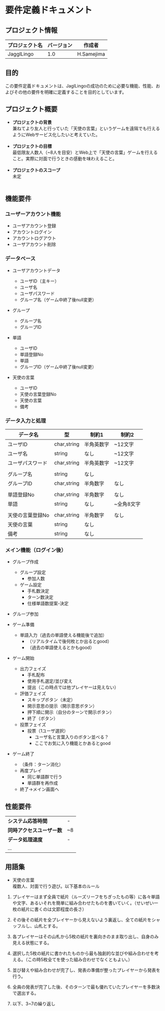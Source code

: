 # 要件定義ドキュメント

## プロジェクト情報
|**プロジェクト名**|**バージョン**|**作成者**|
|-|-|-|
|JagglLingo|1.0|H.Samejima|

## 目的

この要件定義ドキュメントは、JaglLingoの成功のために必要な機能、性能、およびその他の要件を明確に定義することを目的としています。

## プロジェクト概要

- **プロジェクトの背景**
  <br>兼ねてより友人と行っていた「天使の言葉」というゲームを遠隔でも行えるようにWebサービス化したいと考えていた。<br><br>
- **プロジェクトの目標**
  <br>最低限友人数人（~8人を目安）とWeb上で「天使の言葉」ゲームを行えること。実際に対面で行うときの感動を味わえること。<br><br>
- **プロジェクトのスコープ**
  <br>未定<br><br>

## 機能要件

### ユーザーアカウント機能

- ユーザアカウント登録
- アカウントログイン
- アカウントログアウト
- ユーザアカウント削除

### データベース

- ユーザアカウントデータ
  - ユーザID（主キー）
  - ユーザ名
  - ユーザパスワード
  - グループ名（ゲーム中終了後null変更）

- グループ
  - グループ名
  - グループID

- 単語
  - ユーザID
  - 単語登録No
  - 単語
  - グループID（ゲーム中終了後null変更）

- 天使の言葉
  - ユーザID
  - 天使の言葉登録No
  - 天使の言葉
  - 備考

### データ入力と処理

|データ名|型|制約1|制約2|
|-|-|-|-|
|ユーザID|char,string|半角英数字|~12文字|
|ユーザ名|string|なし|~12文字|
|ユーザパスワード|char,string|半角英数字|~12文字|
|||||
|グループ名|string|なし||
|グループID|char,string|半角数字|なし|
|||||
|単語登録No|char,string|半角数字|なし|
|単語|string|なし|~全角8文字|
|||||
|天使の言葉登録No|char,string|半角数字|なし|
|天使の言葉|string|なし||
|備考|string|なし||

### メイン機能（ログイン後）

- グループ作成
  - グループ設定
    - 参加人数
  - ゲーム設定
    - 手札数決定
    - ターン数決定
    - 仕様単語数提案-決定

- グループ参加

- ゲーム準備
  - 単語入力（過去の単語使える機能後で追加）
    - （リアルタイムで後何枚とか出るとgood）
    - （過去の単語使えるとかもgood）

- ゲーム開始
  - 出力フェイズ
    - 手札配布
    - 使用手札選定/並び変え
    - 提出（この時点では他プレイヤーは見えない）
  - 評価フェイズ
    - スキップボタン（未定）
    - 開示意思の提示（開示意思ボタン）
    - 押下順に開示（自分のターンで開示ボタン）
    - 終了（ボタン）
  - 投票フェイズ
    - 投票（1ユーザ選択）
      - ユーザ名と言葉入りのボタン並べる？
      - ここでお気に入り機能とかあるとgood
  
- ゲーム終了
  - （条件：ターン消化）
  - 再度プレイ
    - 同じ単語群で行う
    - 単語群を再作成
  - 終了→メイン画面へ

## 性能要件
|||
|-|-|
|**システム応答時間**|-|
|**同時アクセスユーザー数**|~8|
|**データ処理速度**|-|
|...||

## 用語集

- 天使の言葉
<br>複数人、対面で行う遊び。以下基本のルール<br>

1. プレイヤーはまず全員で紙片（ルーズリーフをちぎったもの等）に各々単語や文字、あるいそれを簡単に組み合わせたものを書いていく。（せいぜい一枚の紙片に書くのは文節程度の長さ）
   
2. その後その紙片を全プレイヤーから見えないよう裏返し、全ての紙片をシャッフルし、山札とする。

3. 各プレイヤーはその山札から5枚の紙片を裏向きのまま取り出し、自身のみ見える状態にする。
   
4. 選択した5枚の紙片に書かれたものから最も独創的な並びや組み合わせを考える。（この時5枚全てを使った組み合わせでなくともよい。）

5. 並び替えや組み合わせが完了し、発表の準備が整ったプレイヤーから発表を行う。

6. 全員の発表が完了した後、そのターンで最も優れていたプレイヤーを多数決で選出する。

7. 以下、3~7の繰り返し